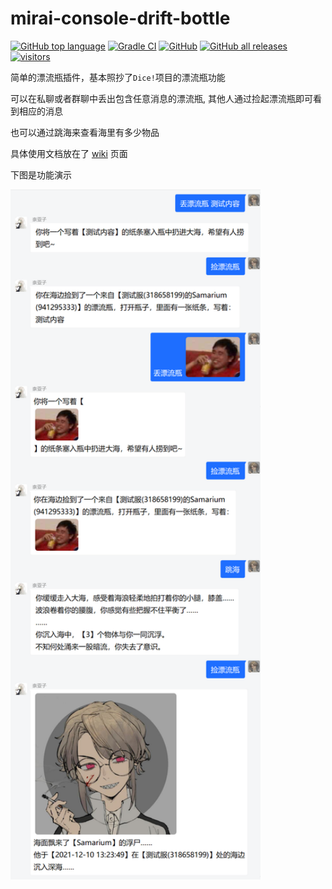 # mirai-console-drift-bottle

[![GitHub top language](https://img.shields.io/github/languages/top/Samarium150/mirai-console-drift-bottle?style=flat)](https://kotlinlang.org/)
[![Gradle CI](https://github.com/Samarium150/mirai-console-drift-bottle/actions/workflows/Gradle%20CI.yml/badge.svg)](https://github.com/Samarium150/mirai-console-drift-bottle/actions/workflows/Gradle%20CI.yml)
[![GitHub](https://img.shields.io/github/license/Samarium150/mirai-console-drift-bottle?style=flat)](https://github.com/Samarium150/mirai-console-drift-bottle/blob/main/LICENSE)
[![GitHub all releases](https://img.shields.io/github/downloads/Samarium150/mirai-console-drift-bottle/total)](https://github.com/Samarium150/mirai-console-drift-bottle/releases/latest)
[![visitors](https://visitor-badge.glitch.me/badge?page_id=Samarium150.mirai%2Dconsole%2Ddrift%2Dbottle)]()

简单的漂流瓶插件，基本照抄了`Dice!`项目的漂流瓶功能

可以在私聊或者群聊中丢出包含任意消息的漂流瓶, 其他人通过捡起漂流瓶即可看到相应的消息

也可以通过跳海来查看海里有多少物品

具体使用文档放在了 [wiki](https://github.com/Samarium150/mirai-console-drift-bottle/wiki) 页面

下图是功能演示

<img src="docs/example.png" alt="example" width="400" />
